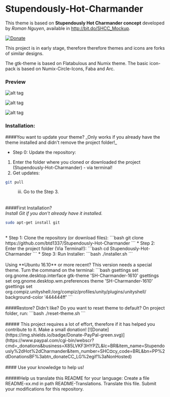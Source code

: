 # Stupendously-Hot-Charmander

This theme is based on **Stupendously Hot Charmander concept** developed by _Roman Nguyen_, available in http://bit.do/SHCC_Mockup.

[![Donate](https://img.shields.io/badge/Donate-PayPal-green.svg)](https://www.paypal.com/cgi-bin/webscr?cmd=_donations&business=X85LVKF3HYPZL&lc=BR&item_name=Stupendously%2dHot%2dCharmander&item_number=SHC&currency_code=BRL&bn=PP%2dDonationsBF%3abtn_donateCC_LG%2egif%3aNonHosted)

This project is in early stage, therefore therefore themes and icons are forks of similar designs.

The gtk-theme is based on Flatabulous and Numix theme. 
The basic icon-pack is based on Numix-Circle-Icons, Faba and Arc.


### Preview

![alt tag](https://raw.githubusercontent.com/btd1337/Stupendously-Hot-Charmander/master/preview/preview1.png)


![alt tag](https://raw.githubusercontent.com/btd1337/Stupendously-Hot-Charmander/master/preview/preview2.png)


![alt tag](https://raw.githubusercontent.com/btd1337/Stupendously-Hot-Charmander/master/preview/preview3.png)



### Installation:
<p>
<p>
####You want to update your theme?
_Only works if you already have the theme installed and didn't remove the project folder!_

* Step 0: Update the repository:
 1. Enter the folder where you cloned or downloaded the project (Stupendously-Hot-Charmander) - via terminal!
 2. Get updates:
```bash
git pull
```
&nbsp;&nbsp;&nbsp;&nbsp;&nbsp;&nbsp;&nbsp;&nbsp;&nbsp;&nbsp;iii. Go to the Step 3.
<br>
<br>
<br>
####First Installation?
<br>
_Install Git if you don't already have it installed._
```bash
sudo apt-get install git
```
<br>
* Step 1: Clone the repository (or download files):
```bash
git clone https://github.com/btd1337/Stupendously-Hot-Charmander
```
* Step 2: Enter the project folder (Via Terminal!):
```bash
cd Stupendously-Hot-Charmander
```
* Step 3: Run Installer:
```bash
./installer.sh
```
<br>
<br>
Using **Ubuntu 16.10** or more recent? This version needs a special theme.
Turn the command on the terminal:
```bash
gsettings set org.gnome.desktop.interface gtk-theme 'SH-Charmander-1610'
gsettings set org.gnome.desktop.wm.preferences theme 'SH-Charmander-1610'
gsettings set org.compiz.unityshell:/org/compiz/profiles/unity/plugins/unityshell/ background-color '444444ff'
```
<br>
<br>
####Restore?
Didn't like? Do you want to reset theme to default?
On project folder, run:
```bash
./reset-theme.sh
```
<br>
<br>
##### This project requires a lot of effort, therefore if it has helped you contribute to it. Make a small donation!
[![Donate](https://img.shields.io/badge/Donate-PayPal-green.svg)](https://www.paypal.com/cgi-bin/webscr?cmd=_donations&business=X85LVKF3HYPZL&lc=BR&item_name=Stupendously%2dHot%2dCharmander&item_number=SHC&currency_code=BRL&bn=PP%2dDonationsBF%3abtn_donateCC_LG%2egif%3aNonHosted)

<br>
<br>
#### Use your knowledge to help us!
<br>
<br>
#####Help us translate this README for your language:
Create a file README-xx.md in path README-Translations.
Translate this file.
Submit your modifications for this repository.
<br>

